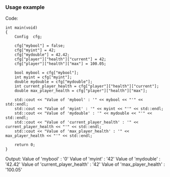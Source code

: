 ### Usage example

Code:

    int main(void)
    {
    	Config	cfg;

    	cfg["mybool"] = false;
    	cfg["myint"] = 42;
    	cfg["mydouble"] = 42.42;
    	cfg["player"]["health"]["current"] = 42;
    	cfg["player"]["health"]["max"] = 100.05;

    	bool mybool = cfg["mybool"];
    	int myint = cfg["myint"];
    	double mydouble = cfg["mydouble"];
    	int current_player_health = cfg["player"]["health"]["current"];
    	double max_player_health = cfg["player"]["health"]["max"];

    	std::cout << "Value of 'mybool' : '" << mybool << "'" << std::endl;
    	std::cout << "Value of 'myint' : '" << myint << "'" << std::endl;
    	std::cout << "Value of 'mydouble' : '" << mydouble << "'" << std::endl;
    	std::cout << "Value of 'current_player_health' : '" << current_player_health << "'" << std::endl;
    	std::cout << "Value of 'max_player_health' : '" << max_player_health << "'" << std::endl;

    	return 0;
    }

Output:
    Value of 'mybool' : '0'
    Value of 'myint' : '42'
    Value of 'mydouble' : '42.42'
    Value of 'current_player_health' : '42'
    Value of 'max_player_health' : '100.05'

